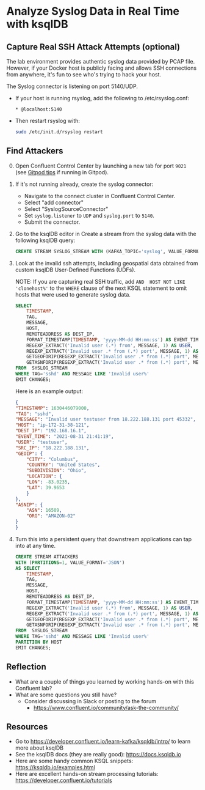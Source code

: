 # Analyze Syslog Data in Real Time with ksqlDB

## Capture Real SSH Attack Attempts (optional)

The lab environment provides authentic syslog data provided by PCAP file. However, if your Docker host is publicly facing and allows SSH connections from anywhere, it's fun to see who's trying to hack your host.

The Syslog connector is listening on port 5140/UDP.
- If your host is running rsyslog, add the following to /etc/rsyslog.conf:

  ```
  * @localhost:5140
  ```

- Then restart rsyslog with:

  ```bash
  sudo /etc/init.d/rsyslog restart
  ```
## Find Attackers

0. Open Confluent Control Center by launching a new tab for port `9021` (see [Gitpod tips](./gitpod-tips.md) if running in Gitpod).

1. If it's not running already, create the syslog connector:
   - Navigate to the connect cluster in Confluent Control Center.
   - Select "add connector"
   - Select "SyslogSourceConnector"
   - Set `syslog.listener` to `UDP` and `syslog.port` to `5140`.
   - Submit the connector.

1.  Go to the ksqlDB editor in Create a stream from the syslog data with the following ksqlDB query:

    ```sql
    CREATE STREAM SYSLOG_STREAM WITH (KAFKA_TOPIC='syslog', VALUE_FORMAT='AVRO');
    ```

2. Look at the invalid ssh attempts, including geospatial data obtained from custom ksqlDB User-Defined Functions (UDFs).

    NOTE: If you are capturing real SSH traffic, add `AND  HOST NOT LIKE 'clonehost%'` to the `WHERE` clause of the next KSQL statement to omit hosts that were used to generate syslog data.
    ```sql
    SELECT
        TIMESTAMP,
        TAG,
        MESSAGE,
        HOST,
        REMOTEADDRESS AS DEST_IP,
        FORMAT_TIMESTAMP(TIMESTAMP, 'yyyy-MM-dd HH:mm:ss') AS EVENT_TIME,
        REGEXP_EXTRACT('Invalid user (.*) from', MESSAGE, 1) AS USER,
        REGEXP_EXTRACT('Invalid user .* from (.*) port', MESSAGE, 1) AS SRC_IP,
        GETGEOFORIP(REGEXP_EXTRACT('Invalid user .* from (.*) port', MESSAGE, 1)) AS GEOIP,
        GETASNFORIP(REGEXP_EXTRACT('Invalid user .* from (.*) port', MESSAGE, 1)) AS ASNIP
    FROM  SYSLOG_STREAM
    WHERE TAG='sshd' AND MESSAGE LIKE 'Invalid user%'
    EMIT CHANGES;
    ```
    Here is an example output:

    ```json
    {
    "TIMESTAMP": 1630446079000,
    "TAG": "sshd",
    "MESSAGE": "Invalid user testuser from 18.222.188.131 port 45332",
    "HOST": "ip-172-31-38-121",
    "DEST_IP": "192.168.16.1",
    "EVENT_TIME": "2021-08-31 21:41:19",
    "USER": "testuser",
    "SRC_IP": "18.222.188.131",
    "GEOIP": {
        "CITY": "Columbus",
        "COUNTRY": "United States",
        "SUBDIVISION": "Ohio",
        "LOCATION": {
        "LON": -83.0235,
        "LAT": 39.9653
        }
    },
    "ASNIP": {
        "ASN": 16509,
        "ORG": "AMAZON-02"
    }
    }
    ```

3. Turn this into a persistent query that downstream applications can tap into at any time.
    ```sql
    CREATE STREAM ATTACKERS
    WITH (PARTITIONS=1, VALUE_FORMAT='JSON')
    AS SELECT
        TIMESTAMP,
        TAG,
        MESSAGE,
        HOST,
        REMOTEADDRESS AS DEST_IP,
        FORMAT_TIMESTAMP(TIMESTAMP, 'yyyy-MM-dd HH:mm:ss') AS EVENT_TIME,
        REGEXP_EXTRACT('Invalid user (.*) from', MESSAGE, 1) AS USER,
        REGEXP_EXTRACT('Invalid user .* from (.*) port', MESSAGE, 1) AS SRC_IP,
        GETGEOFORIP(REGEXP_EXTRACT('Invalid user .* from (.*) port', MESSAGE, 1)) AS GEOIP,
        GETASNFORIP(REGEXP_EXTRACT('Invalid user .* from (.*) port', MESSAGE, 1)) AS ASNIP
    FROM  SYSLOG_STREAM
    WHERE TAG='sshd' AND MESSAGE LIKE 'Invalid user%'
    PARTITION BY HOST
    EMIT CHANGES;
    ```

## Reflection

- What are a couple of things you learned by working hands-on with this Confluent lab?
- What are some questions you still have?
  - Consider discussing in Slack or posting to the forum
    - https://www.confluent.io/community/ask-the-community/

## Resources

- Go to https://developer.confluent.io/learn-kafka/ksqldb/intro/ to learn more about ksqlDB
- See the ksqlDB docs (they are really good): https://docs.ksqldb.io
- Here are some handy common KSQL snippets: https://ksqldb.io/examples.html
- Here are excellent hands-on stream processing tutorials: https://developer.confluent.io/tutorials
